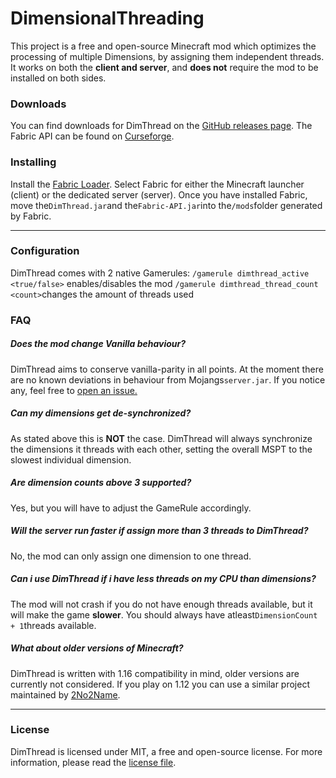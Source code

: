 # DimensionalThreading 

This project is a free and open-source Minecraft mod which optimizes the processing of multiple Dimensions, by assigning them independent threads.
It works on both the **client and server**, and **does not** require the mod to be installed on both sides.

### Downloads

You can find downloads for DimThread on the [GitHub releases page](https://github.com/WearBlackAllDay/DimensionalThreading/releases). 
The Fabric API can be found on [Curseforge](https://www.curseforge.com/minecraft/mc-mods/fabric-api).

### Installing

Install the  [Fabric Loader](https://fabricmc.net/use).  Select Fabric for either the Minecraft launcher (client) or the dedicated server (server).
Once you have installed Fabric, move the`DimThread.jar`and the`Fabric-API.jar`into the`/mods`folder generated by Fabric.

---

### Configuration

DimThread comes with 2 native Gamerules:
`/gamerule dimthread_active <true/false>` enables/disables the mod
`/gamerule dimthread_thread_count <count>`changes the amount of threads used

### FAQ

##### Does the mod change Vanilla behaviour?
DimThread aims to conserve vanilla-parity in all points. At the moment there are no known deviations in behaviour from Mojangs`server.jar`. If you notice any, feel free to [open an issue.](https://github.com/WearBlackAllDay/DimensionalThreading/issues)

##### Can my dimensions get de-synchronized?
As stated above this is **NOT** the case. DimThread will always synchronize the dimensions it threads with each other, setting the overall MSPT to the slowest individual dimension.

##### Are dimension counts above 3 supported?
Yes, but you will have to adjust the GameRule accordingly.

##### Will the server run faster if assign more than 3 threads to DimThread?
No, the mod can only assign one dimension to one thread.

##### Can i use DimThread if i have less threads on my CPU than dimensions?
The mod will not crash if you do not have enough threads available, but it will make the game **slower**. You should always have atleast`DimensionCount + 1`threads available.

##### What about older versions of Minecraft?
DimThread is written with 1.16 compatibility in mind, older versions are currently not considered. If you play on 1.12 you can use a similar project maintained by [2No2Name](https://github.com/2No2Name).

---

### License

DimThread is licensed under MIT, a free and open-source license. For more information, please read the [license file](https://github.com/WearBlackAllDay/DimensionalThreading/blob/master/LICENSE).
